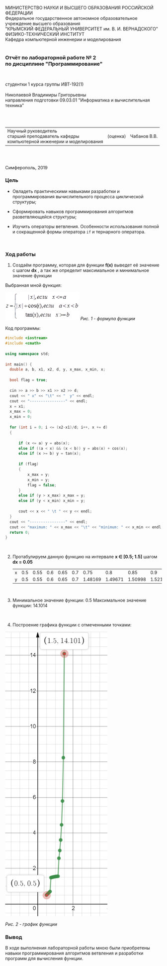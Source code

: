 МИНИСТЕРСТВО НАУКИ  И ВЫСШЕГО ОБРАЗОВАНИЯ РОССИЙСКОЙ ФЕДЕРАЦИИ  
Федеральное государственное автономное образовательное учреждение высшего образования  
"КРЫМСКИЙ ФЕДЕРАЛЬНЫЙ УНИВЕРСИТЕТ им. В. И. ВЕРНАДСКОГО"  
ФИЗИКО-ТЕХНИЧЕСКИЙ ИНСТИТУТ  
Кафедра компьютерной инженерии и моделирования
<br/><br/>
### Отчёт по лабораторной работе № 2<br/> по дисциплине "Программирование"
<br/>

студентки 1 курса группы ИВТ-192(1)  
<br/>Николаевой Владимиры Григорьевны
<br/>направления подготовки 09.03.01 "Информатика и вычислительная техника" 

<br/><br/>
<table>
<tr><td>Научный руководитель<br/> старший преподаватель кафедры<br/> компьютерной инженерии и моделирования</td>
<td>(оценка)</td>
<td>Чабанов В.В.</td>
</tr>
</table>
<br/><br/>

Симферополь, 2019

### Цель
* Овладеть практическими навыками разработки и программирования вычислительного процесса циклической структуры;

* Сформировать навыков программирования алгоритмов разветвляющейся структуры;

* Изучить операторы ветвления. Особенности использования полной и сокращенной формы оператора `if` и тернарного оператора.

<br/>

### Ход работы

1. Создаём программу, которая для функции **f(x)** выведет её значение с шагом **dx** , а так же определит максимальное и минимальное значение функции 

   

  Выбранная мной функция:

  ![](img/formula.png) 
   *Рис. 1 - формула функции*

  

   Код программы:

  ```cpp
  #include <iostream>
  #include <cmath>
  
  using namespace std;
  
  int main() {
  	double a, b, x1, x2, d, y, x_max, x_min, x;
  
  	bool flag = true;
  
  	cin >> a >> b >> x1 >> x2 >> d;
  	cout << " x" << "\t" << "  y" << endl;
  	cout << "----------------" << endl;
  	x = x1;
  	x_max = 0;
  	x_min = 0;
  
  	for (int i = 0; i <= (x2-x1)/d; i++, x += d) 
  	{
  
  		if (x <= a) y = abs(x);
  		else if ((a < x) && (x < b)) y = abs(x) + cos(x);
  		else if (x >= b) y = tan(x);
  
  		if (flag) 
  		{
  			x_max = y;
  			x_min = y;
  			flag = false;
  		}
  		else if (y > x_max) x_max = y;
  		else if (y < x_min) x_min = y;
  
  		cout << x << " \t " << y << endl;
  	}
  	cout << "----------------" << endl;
  	cout << "maximum: " << x_max << "\t" << "minimum: " << x_min << endl;
  	return 0;
  }
  ```

  <br/>

2. Протабулируем данную функцию на интервале **x ∈ [0.5; 1.5]** шагом **dx = 0.05**

   <table>
   <tr><td> x </td>
   <td>0.5</td><td>0.55</td><td>0.6</td><td>0.65</td><td>0.7</td><td>0.75</td><td>0.8</td><td>0.85</td><td>0.9</td><td>0.95</td><td>1</td><td>1.05</td><td>1.1</td><td>1.15</td><td>1.2</td><td>1.25</td><td>1.3</td><td>1.35</td><td>1.4</td><td>1.45</td><td>1.5</td>
   </tr>
   <tr><td> y </td>
   <td>0.5</td><td>0.55</td><td>0.6</td><td>0.65</td><td>0.7</td><td>1.48169</td><td>1.49671</td><td>1.50998</td><td>1.52161</td><td>1.53168</td><td>1.5403</td><td>1.54757</td><td>1.5536</td><td>1.55849</td><td>2.57215</td><td>3.00957</td><td>3.6021</td><td>4.45522</td><td>5.79788</td><td>8.23809</td><td>14.1014</td></tr>
   </table>

   <br/>

3. Минимальное значение функции: 0.5
    Максимальное значение функции: 14.1014

  <br/>

4. Построение графика функции с отмеченными точками:

  ![](img/1.PNG)

  *Рис. 2 - график функции*
  <br/>

### Вывод
В ходе выполнения лабораторной работы мною были приобретены навыки программирования алгоритмов ветвления и разработки программ для вычисления функции.